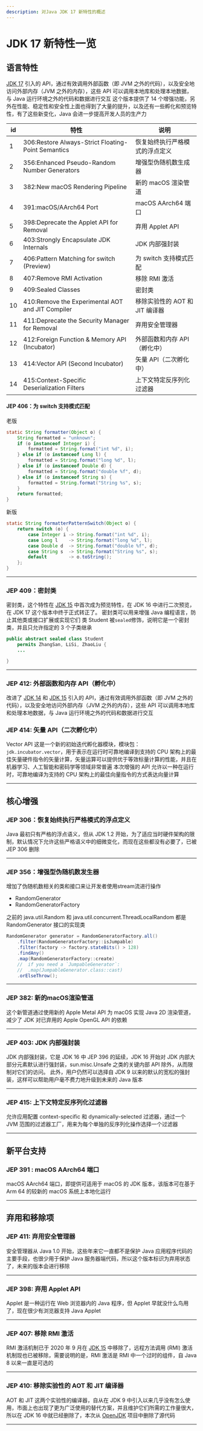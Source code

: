 ```yaml
---
description: 对Java JDK 17 新特性的概述
---
```



# JDK 17 新特性一览

## 语言特性

[JDK 17](https://www.oracle.com/java/technologies/javase/17-relnotes.html) 引入的 API，通过有效调用外部函数（即 JVM 之外的代码），以及安全地访问外部内存（JVM 之外的内存），这些 API 可以调用本地库和处理本地数据，与 Java 运行环境之外的代码和数据进行交互
这个版本提供了 14 个增强功能，另外在性能、稳定性和安全性上面也得到了大量的提升，以及还有一些孵化和预览特性，有了这些新变化，Java 会进一步提高开发人员的生产力

| id  | 特性                                                 | 说明                   |
| --- | -------------------------------------------------- | -------------------- |
| 1   | 306:Restore Always-Strict Floating-Point Semantics | 恢复始终执行严格模式的浮点定义      |
| 2   | 356:Enhanced Pseudo-Random Number Generators       | 增强型伪随机数生成器           |
| 3   | 382:New macOS Rendering Pipeline                   | 新的 macOS 渲染管道        |
| 4   | 391:macOS/AArch64 Port                             | macOS AArch64 端口     |
| 5   | 398:Deprecate the Applet API for Removal           | 弃用 Applet API        |
| 6   | 403:Strongly Encapsulate JDK Internals             | JDK 内部强封装            |
| 7   | 406:Pattern Matching for switch (Preview)          | 为 switch 支持模式匹配      |
| 8   | 407:Remove RMI Activation                          | 移除 RMI 激活            |
| 9   | 409:Sealed Classes                                 | 密封类                  |
| 10  | 410:Remove the Experimental AOT and JIT Compiler   | 移除实验性的 AOT 和 JIT 编译器 |
| 11  | 411:Deprecate the Security Manager for Removal     | 弃用安全管理器              |
| 12  | 412:Foreign Function & Memory API (Incubator)      | 外部函数和内存 API（孵化中）     |
| 13  | 414:Vector API (Second Incubator)                  | 矢量 API（二次孵化中）        |
| 14  | 415:Context-Specific Deserialization Filters       | 上下文特定反序列化过滤器         |

#### JEP 406：为 switch 支持模式匹配

老版

```java
static String formatter(Object o) {
    String formatted = "unknown";
    if (o instanceof Integer i) {
        formatted = String.format("int %d", i);
    } else if (o instanceof Long l) {
        formatted = String.format("long %d", l);
    } else if (o instanceof Double d) {
        formatted = String.format("double %f", d);
    } else if (o instanceof String s) {
        formatted = String.format("String %s", s);
    }
    return formatted;
}
```

新版

```java
static String formatterPatternSwitch(Object o) {
    return switch (o) {
        case Integer i -> String.format("int %d", i);
        case Long l    -> String.format("long %d", l);
        case Double d  -> String.format("double %f", d);
        case String s  -> String.format("String %s", s);
        default        -> o.toString();
    };
}
```

---

### JEP 409：密封类

密封类，这个特性在 [JDK 15](https://www.oracle.com/java/technologies/javase/15-relnotes.html) 中首次成为预览特性，在 JDK 16 中进行二次预览，在 JDK 17 这个版本中终于正式转正了。
密封类可以用来增强 Java 编程语言，防止其他类或接口扩展或实现它们
类 Student 被`sealed`修饰，说明它是一个密封类，并且只允许指定的 3 个子类继承

```java
public abstract sealed class Student
    permits ZhangSan, LiSi, ZhaoLiu {
    ...

}
```

---

### JEP 412: 外部函数和内存 API（孵化中）

改进了 [JDK 14](https://www.oracle.com/java/technologies/javase/14-relnotes.html) 和 [JDK 15](https://www.oracle.com/java/technologies/javase/14-relnotes.html) 引入的 API，通过有效调用外部函数（即 JVM 之外的代码），以及安全地访问外部内存（JVM 之外的内存），这些 API 可以调用本地库和处理本地数据，与 Java 运行环境之外的代码和数据进行交互

### JEP 414: 矢量 API（二次孵化中）

Vector API 这是一个新的初始迭代孵化器模块，模块包：`jdk.incubator.vector`，用于表示在运行时可靠地编译到支持的 CPU 架构上的最佳矢量硬件指令的矢量计算，矢量运算可以提供优于等效标量计算的性能，并且在机器学习、人工智能和密码学等领域非常普遍
本次增强的 API 允许以一种在运行时，可靠地编译为支持的 CPU 架构上的最佳向量指令的方式表达向量计算

---

## 核心增强

### JEP 306：恢复始终执行严格模式的浮点定义

Java 最初只有严格的浮点语义，但从 JDK 1.2 开始，为了适应当时硬件架构的限制，默认情况下允许这些严格语义中的细微变化，而现在这些都没有必要了，已被 JEP 306 删除

---

### JEP 356：增强型伪随机数发生器

增加了伪随机数相关的类和接口来让开发者使用stream流进行操作

- RandomGenerator
- RandomGeneratorFactory

之前的 java.util.Random 和 java.util.concurrent.ThreadLocalRandom 都是 RandomGenerator 接口的实现类

```java
RandomGenerator generator = RandomGeneratorFactory.all()
    .filter(RandomGeneratorFactory::isJumpable)
    .filter(factory -> factory.stateBits() > 128)
    .findAny()
    .map(RandomGeneratorFactory::create)
    //  if you need a `JumpableGenerator`:
    //  .map(JumpableGenerator.class::cast)
    .orElseThrow();
```

---

### JEP 382: 新的macOS渲染管道

这个新管道通过使用新的 Apple Metal API 为 macOS 实现 Java 2D 渲染管道，减少了 JDK 对已弃用的 Apple OpenGL API 的依赖

---

### JEP 403: JDK 内部强封装

JDK 内部强封装，它是 JDK 16 中 JEP 396 的延续，JDK 16 开始对 JDK 内部大部分元素默认进行强封装，sun.misc.Unsafe 之类的关键内部 API 除外，从而限制对它们的访问。
此外，用户仍然可以选择自 JDK 9 以来的默认的宽松的强封装，这样可以帮助用户毫不费力地升级到未来的 Java 版本

---

### JEP 415: 上下文特定反序列化过滤器

允许应用配置 context-specific 和 dynamically-selected 过滤器，通过一个 JVM 范围的过滤器工厂，用来为每个单独的反序列化操作选择一个过滤器

---

## 新平台支持

### JEP 391 : macOS AArch64 端口

macOS AArch64 端口，即提供可适用于 macOS 的 JDK 版本，该版本可在基于 Arm 64 的较新的 macOS 系统上本地化运行

---

## 弃用和移除项

### JEP 411: 弃用安全管理器

安全管理器从 Java 1.0 开始，这些年来它一直都不是保护 Java 应用程序代码的主要手段，也很少用于保护 Java 服务器端代码，所以这个版本标识为弃用状态了，未来的版本会进行移除

---

### JEP 398: 弃用 Applet API

Applet 是一种运行在 Web 浏览器内的 Java 程序，但 Applet 早就没什么鸟用了，现在很少有浏览器支持 Java Applet

---

### JEP 407: 移除 RMI 激活

RMI 激活机制已于 2020 年 9 月在 [JDK 15](https://mp.weixin.qq.com/s?__biz=MzI3ODcxMzQzMw%3D%3D&idx=1&mid=2247507309&scene=21&sn=e78cfee56a2b5cd617c0370f64f4c83d#wechat_redirect) 中移除了，远程方法调用 (RMI) 激活机制现也已被移除，需要说明的是，RMI 激活是 RMI 中一个过时的组件，自 Java 8 以来一直是可选的

---

### JEP 410: 移除实验性的 AOT 和 JIT 编译器

AOT 和 JIT 这两个实验性的编译器，自从在 JDK 9 中引入以来几乎没有怎么使用，市面上也出现了更为广泛使用的替代方案，并且维护它们所需的工作量很大，所以在 JDK 16 中就已经删除了，本次从 [OpenJDK](https://so.csdn.net/so/search?q=OpenJDK&spm=1001.2101.3001.7020) 项目中删除了源代码

---
